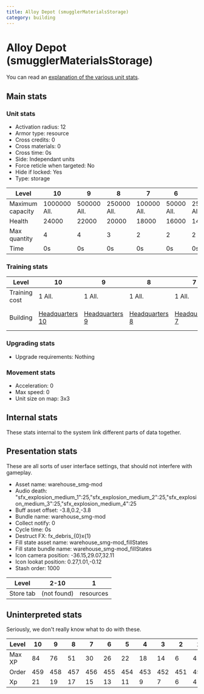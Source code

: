 ```yaml
---
title: Alloy Depot (smugglerMaterialsStorage)
category: building
---
```


# Alloy Depot (smugglerMaterialsStorage)

You can read an [explanation  of the various unit stats](unitexplained.md).

## Main stats

### Unit stats

  * Activation radius: 12
  * Armor type: resource
  * Cross credits: 0
  * Cross materials: 0
  * Cross time: 0s
  * Side: Independant units
  * Force reticle when targeted: No
  * Hide if locked: Yes
  * Type: storage

|Level           |10           |9           |8           |7           |6          |5          |4          |3         |2         |1         |
|----------------|-------------|------------|------------|------------|-----------|-----------|-----------|----------|----------|----------|
|Maximum capacity|1000000  All.|500000  All.|250000  All.|100000  All.|50000  All.|25000  All.|12000  All.|7000  All.|5000  All.|1500  All.|
|Health          |24000        |22000       |20000       |18000       |16000      |14000      |12000      |8000      |5200      |4000      |
|Max quantity    |4            |4           |3           |2           |2          |2          |2          |2         |1         |1         |
|Time            |0s           |0s          |0s          |0s          |0s         |0s         |0s         |0s        |0s        |30s       |


### Training stats

|Level        |10                                |9                                |8                                |7                                |6                                |5                                |4                                |3                                |2                                |1                                           |
|-------------|----------------------------------|---------------------------------|---------------------------------|---------------------------------|---------------------------------|---------------------------------|---------------------------------|---------------------------------|---------------------------------|--------------------------------------------|
|Training cost|1 All.                            |1 All.                           |1 All.                           |1 All.                           |1 All.                           |1 All.                           |1 All.                           |1 All.                           |750$                             |300$                                        |
|Building     |[Headquarters 10](smugglerHQ.html)|[Headquarters 9](smugglerHQ.html)|[Headquarters 8](smugglerHQ.html)|[Headquarters 7](smugglerHQ.html)|[Headquarters 6](smugglerHQ.html)|[Headquarters 5](smugglerHQ.html)|[Headquarters 4](smugglerHQ.html)|[Headquarters 3](smugglerHQ.html)|[Headquarters 2](smugglerHQ.html)|[Credit Vault 1](smugglerCreditStorage.html)|


### Upgrading stats

  * Upgrade requirements: Nothing

### Movement stats

  * Acceleration: 0
  * Max speed: 0
  * Unit size on map: 3x3

## Internal stats

These stats internal to the system link different parts of data together.


## Presentation stats

These are all sorts of user interface settings, that should not interfere with gameplay.

  * Asset name: warehouse_smg-mod
  * Audio death: "sfx_explosion_medium_1":25,"sfx_explosion_medium_2":25,"sfx_explosion_medium_3":25,"sfx_explosion_medium_4":25
  * Buff asset offset: -3.8,0.2,-3.8
  * Bundle name: warehouse_smg-mod
  * Collect notify: 0
  * Cycle time: 0s
  * Destruct FX: fx_debris_{0}x{1}
  * Fill state asset name: warehouse_smg-mod_fillStates
  * Fill state bundle name: warehouse_smg-mod_fillStates
  * Icon camera position: -36.15,29.07,32.11
  * Icon lookat position: 0.27,1.01,-0.12
  * Stash order: 1000

|Level    |2-10       |1        |
|---------|-----------|---------|
|Store tab|(not found)|resources|


## Uninterpreted stats

Seriously, we don't really know what to do with these.

|Level |10 |9  |8  |7  |6  |5  |4  |3  |2  |1  |
|------|---|---|---|---|---|---|---|---|---|---|
|Max XP|84 |76 |51 |30 |26 |22 |18 |14 |6  |4  |
|Order |459|458|457|456|455|454|453|452|451|450|
|Xp    |21 |19 |17 |15 |13 |11 |9  |7  |6  |4  |


